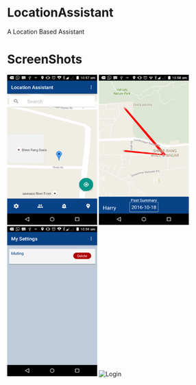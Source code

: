 # LocationAssistant
A Location Based Assistant

# ScreenShots
<img src="screenshots\recent updated\device-2016-11-18-105718.png" width="210px" height="350px" alt="Current Location Pointer"> 

<img src="screenshots\recent updated\device-2016-11-18-105858.png" width="210px" height="350px" alt="Location History">   

 <img src="screenshots\recent updated\device-2016-11-18-105924.png" width="210px" height="350px" alt="Setting">   

 <img src="screenshots\recent updated\device-2016-11-15-152239.png" width="210px" height="350px" alt="Login">